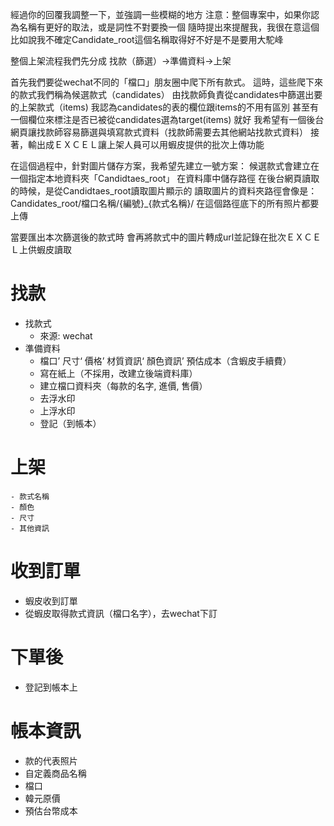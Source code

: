 經過你的回覆我調整一下，並強調一些模糊的地方
注意：整個專案中，如果你認為名稱有更好的取法，或是詞性不對要換一個
隨時提出來提醒我，我很在意這個
比如說我不確定Candidate_root這個名稱取得好不好是不是要用大駝峰

整個上架流程我們先分成
找款（篩選）->準備資料->上架


首先我們要從wechat不同的「檔口」朋友圈中爬下所有款式。
這時，這些爬下來的款式我們稱為候選款式（candidates）
由找款師負責從candidates中篩選出要的上架款式（items)
我認為candidates的表的欄位跟items的不用有區別
甚至有一個欄位來標注是否已被從candidates選為target(items) 就好
我希望有一個後台網頁讓找款師容易篩選與填寫款式資料（找款師需要去其他網站找款式資料）
接著，輸出成ＥＸＣＥＬ讓上架人員可以用蝦皮提供的批次上傳功能

在這個過程中，針對圖片儲存方案，我希望先建立一號方案：
候選款式會建立在一個指定本地資料夾「Candidtaes_root」
在資料庫中儲存路徑
在後台網頁讀取的時候，是從Candidtaes_root讀取圖片顯示的
讀取圖片的資料夾路徑會像是：
Candidates_root/檔口名稱/{編號}_{款式名稱}/
在這個路徑底下的所有照片都要上傳

當要匯出本次篩選後的款式時
會再將款式中的圖片轉成url並記錄在批次ＥＸＣＥＬ上供蝦皮讀取


# 找款
- 找款式
    - 來源: wechat
- 準備資料
    - 檔口’ 尺寸‘ 價格’ 材質資訊‘ 顏色資訊’ 預估成本（含蝦皮手續費）
    - 寫在紙上（不採用，改建立後端資料庫）
    - 建立檔口資料夾（每款的名字, 進價, 售價）
    - 去浮水印
    - 上浮水印
    - 登記（到帳本）
# 上架
    - 款式名稱
    - 顏色
    - 尺寸
    - 其他資訊
# 收到訂單
- 蝦皮收到訂單
- 從蝦皮取得款式資訊（檔口名字），去wechat下訂

# 下單後
- 登記到帳本上

# 帳本資訊
- 款的代表照片
- 自定義商品名稱
- 檔口
- 韓元原價
- 預估台幣成本


